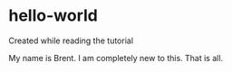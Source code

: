 # hello-world
Created while reading the tutorial

My name is Brent. I am completely new to this. That is all.
